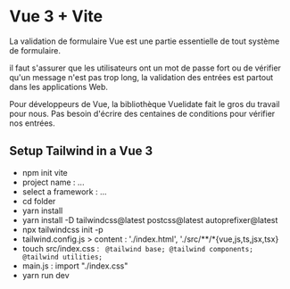 # Vue 3 + Vite

La validation de formulaire Vue est une partie essentielle de tout système de formulaire.

il faut s'assurer que les utilisateurs ont un mot de passe fort ou de vérifier qu'un message n'est pas trop long, la validation des entrées est partout dans les applications Web.

Pour développeurs de Vue, la bibliothèque Vuelidate fait le gros du travail pour nous.
Pas besoin d'écrire des centaines de conditions pour vérifier nos entrées.

## Setup Tailwind in a Vue 3

- npm init vite
- project name : ...
- select a framework : ...
- cd folder
- yarn install
- yarn install -D tailwindcss@latest postcss@latest autoprefixer@latest
- npx tailwindcss init -p
- tailwind.config.js > content : './index.html', './src/**/*{vue,js,ts,jsx,tsx}
- touch src/index.css : ` @tailwind base; @tailwind components; @tailwind utilities;`
- main.js : import "./index.css"
- yarn run dev
